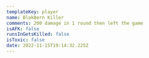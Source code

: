 ```yaml
---
templateKey: player
name: BlakBern Killer
comments: 200 damage in 1 round then left the game
isAFK: false
runsInGetsKilled: false
isToxic: false
date: 2022-11-15T19:14:32.225Z
---
```

